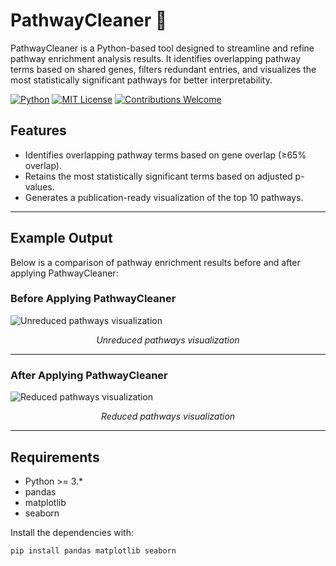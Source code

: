 # PathwayCleaner 🚀
PathwayCleaner is a Python-based tool designed to streamline and refine pathway enrichment analysis results. It identifies overlapping pathway terms based on shared genes, filters redundant entries, and visualizes the most statistically significant pathways for better interpretability.

[![Python](https://img.shields.io/badge/Python-3.6%2B-blue)](https://www.python.org/)
[![MIT License](https://img.shields.io/badge/License-MIT-green)](LICENSE)
[![Contributions Welcome](https://img.shields.io/badge/Contributions-Welcome-brightgreen)](CONTRIBUTING.md)

## Features
- Identifies overlapping pathway terms based on gene overlap (≥65% overlap).
- Retains the most statistically significant terms based on adjusted p-values.
- Generates a publication-ready visualization of the top 10 pathways.

---

## Example Output
Below is a comparison of pathway enrichment results before and after applying PathwayCleaner:

### Before Applying PathwayCleaner

![Unreduced pathways visualization](path/to/image1.png)

<p align="center"><i>Unreduced pathways visualization</i></p>

---

### After Applying PathwayCleaner

![Reduced pathways visualization](path/to/image2.png)

<p align="center"><i>Reduced pathways visualization</i></p>

---

## Requirements
- Python >= 3.*
- pandas
- matplotlib
- seaborn

Install the dependencies with:
```bash
pip install pandas matplotlib seaborn
